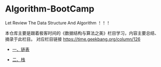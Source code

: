# Algorithm-BootCamp
Let Review The Data Structure And Algorithm ！！！

本仓库主要是跟着极客时间的《数据结构与算法之美》栏目学习，内容主要总结、摘录于此栏目。
对应栏目链接 https://time.geekbang.org/column/126

- [一、链表](https://github.com/JasonLam0990/Algorithm-BootCamp/tree/master/1_Linked_List)

- [二、栈](https://github.com/JasonLam0990/Algorithm-BootCamp/tree/master/2_Stack)
